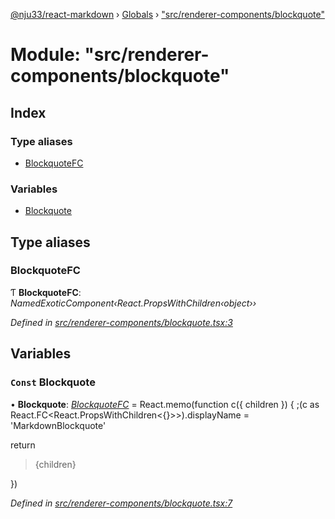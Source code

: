 [@nju33/react-markdown](../README.md) › [Globals](../globals.md) › ["src/renderer-components/blockquote"](_src_renderer_components_blockquote_.md)

# Module: "src/renderer-components/blockquote"

## Index

### Type aliases

* [BlockquoteFC](_src_renderer_components_blockquote_.md#blockquotefc)

### Variables

* [Blockquote](_src_renderer_components_blockquote_.md#const-blockquote)

## Type aliases

###  BlockquoteFC

Ƭ **BlockquoteFC**: *NamedExoticComponent‹React.PropsWithChildren‹object››*

*Defined in [src/renderer-components/blockquote.tsx:3](https://github.com/nju33/react-markdown/blob/7fe748e/src/renderer-components/blockquote.tsx#L3)*

## Variables

### `Const` Blockquote

• **Blockquote**: *[BlockquoteFC](_src_renderer_components_blockquote_.md#blockquotefc)* = React.memo(function c({ children }) {
  ;(c as React.FC<React.PropsWithChildren<{}>>).displayName =
    'MarkdownBlockquote'

  return <blockquote className="md__blockquote">{children}</blockquote>
})

*Defined in [src/renderer-components/blockquote.tsx:7](https://github.com/nju33/react-markdown/blob/7fe748e/src/renderer-components/blockquote.tsx#L7)*

